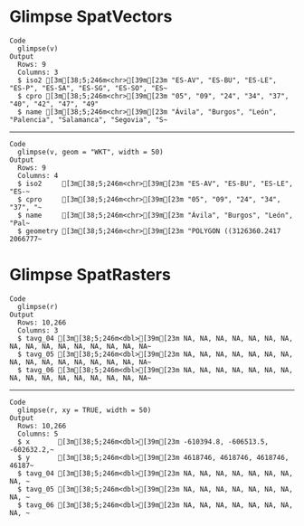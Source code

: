 # Glimpse SpatVectors

    Code
      glimpse(v)
    Output
      Rows: 9
      Columns: 3
      $ iso2 [3m[38;5;246m<chr>[39m[23m "ES-AV", "ES-BU", "ES-LE", "ES-P", "ES-SA", "ES-SG", "ES-SO", "ES~
      $ cpro [3m[38;5;246m<chr>[39m[23m "05", "09", "24", "34", "37", "40", "42", "47", "49"
      $ name [3m[38;5;246m<chr>[39m[23m "Ávila", "Burgos", "León", "Palencia", "Salamanca", "Segovia", "S~

---

    Code
      glimpse(v, geom = "WKT", width = 50)
    Output
      Rows: 9
      Columns: 4
      $ iso2     [3m[38;5;246m<chr>[39m[23m "ES-AV", "ES-BU", "ES-LE", "ES-~
      $ cpro     [3m[38;5;246m<chr>[39m[23m "05", "09", "24", "34", "37", "~
      $ name     [3m[38;5;246m<chr>[39m[23m "Ávila", "Burgos", "León", "Pal~
      $ geometry [3m[38;5;246m<chr>[39m[23m "POLYGON ((3126360.2417 2066777~

# Glimpse SpatRasters

    Code
      glimpse(r)
    Output
      Rows: 10,266
      Columns: 3
      $ tavg_04 [3m[38;5;246m<dbl>[39m[23m NA, NA, NA, NA, NA, NA, NA, NA, NA, NA, NA, NA, NA, NA, NA, NA~
      $ tavg_05 [3m[38;5;246m<dbl>[39m[23m NA, NA, NA, NA, NA, NA, NA, NA, NA, NA, NA, NA, NA, NA, NA, NA~
      $ tavg_06 [3m[38;5;246m<dbl>[39m[23m NA, NA, NA, NA, NA, NA, NA, NA, NA, NA, NA, NA, NA, NA, NA, NA~

---

    Code
      glimpse(r, xy = TRUE, width = 50)
    Output
      Rows: 10,266
      Columns: 5
      $ x       [3m[38;5;246m<dbl>[39m[23m -610394.8, -606513.5, -602632.2,~
      $ y       [3m[38;5;246m<dbl>[39m[23m 4618746, 4618746, 4618746, 46187~
      $ tavg_04 [3m[38;5;246m<dbl>[39m[23m NA, NA, NA, NA, NA, NA, NA, NA, ~
      $ tavg_05 [3m[38;5;246m<dbl>[39m[23m NA, NA, NA, NA, NA, NA, NA, NA, ~
      $ tavg_06 [3m[38;5;246m<dbl>[39m[23m NA, NA, NA, NA, NA, NA, NA, NA, ~

